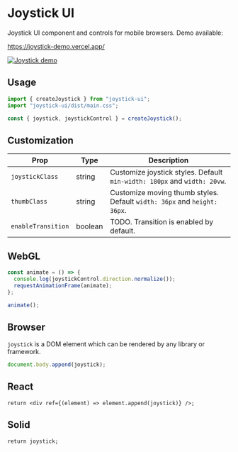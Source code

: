 # Joystick UI

Joystick UI component and controls for mobile browsers. Demo available:

https://joystick-demo.vercel.app/

[<img alt="Joystick demo" src="https://github.com/user-attachments/assets/83b179e9-8688-47b5-bc32-e2a9ca1b8909" />]([https://joystick-demo.vercel.app/])

## Usage

```ts
import { createJoystick } from "joystick-ui";
import "joystick-ui/dist/main.css";

const { joystick, joystickControl } = createJoystick();
```

## Customization

| Prop               | Type    | Description                                                              |
| ------------------ | ------- | ------------------------------------------------------------------------ |
| `joystickClass`    | string  | Customize joystick styles. Default `min-width: 180px` and `width: 20vw`. |
| `thumbClass`       | string  | Customize moving thumb styles. Default `width: 36px` and `height: 36px`. |
| `enableTransition` | boolean | TODO. Transition is enabled by default.                                  |

## WebGL

```ts
const animate = () => {
  console.log(joystickControl.direction.normalize());
  requestAnimationFrame(animate);
};

animate();
```

## Browser

`joystick` is a DOM element which can be rendered by any library or framework.

```ts
document.body.append(joystick);
```

## React

```tsx
return <div ref={(element) => element.append(joystick)} />;
```

## Solid

```tsx
return joystick;
```
